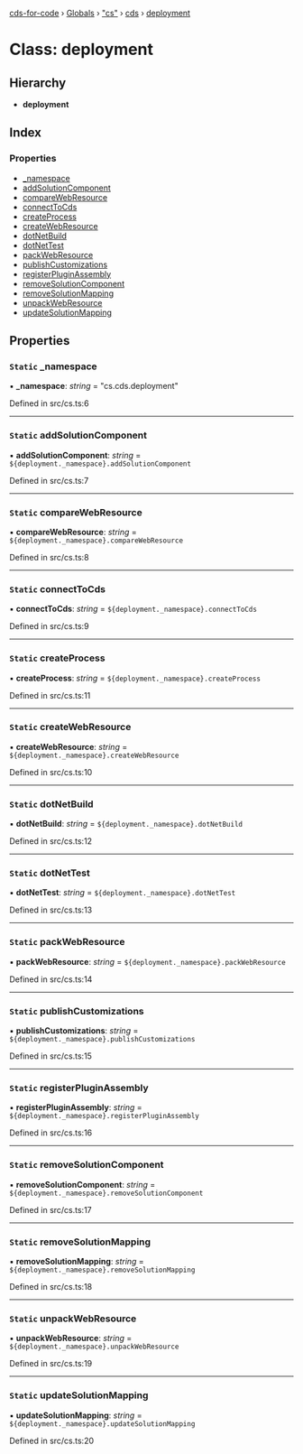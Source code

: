 [cds-for-code](../README.md) › [Globals](../globals.md) › ["cs"](../modules/_cs_.md) › [cds](../modules/_cs_.cds.md) › [deployment](_cs_.cds.deployment.md)

# Class: deployment

## Hierarchy

* **deployment**

## Index

### Properties

* [_namespace](_cs_.cds.deployment.md#static-_namespace)
* [addSolutionComponent](_cs_.cds.deployment.md#static-addsolutioncomponent)
* [compareWebResource](_cs_.cds.deployment.md#static-comparewebresource)
* [connectToCds](_cs_.cds.deployment.md#static-connecttocds)
* [createProcess](_cs_.cds.deployment.md#static-createprocess)
* [createWebResource](_cs_.cds.deployment.md#static-createwebresource)
* [dotNetBuild](_cs_.cds.deployment.md#static-dotnetbuild)
* [dotNetTest](_cs_.cds.deployment.md#static-dotnettest)
* [packWebResource](_cs_.cds.deployment.md#static-packwebresource)
* [publishCustomizations](_cs_.cds.deployment.md#static-publishcustomizations)
* [registerPluginAssembly](_cs_.cds.deployment.md#static-registerpluginassembly)
* [removeSolutionComponent](_cs_.cds.deployment.md#static-removesolutioncomponent)
* [removeSolutionMapping](_cs_.cds.deployment.md#static-removesolutionmapping)
* [unpackWebResource](_cs_.cds.deployment.md#static-unpackwebresource)
* [updateSolutionMapping](_cs_.cds.deployment.md#static-updatesolutionmapping)

## Properties

### `Static` _namespace

▪ **_namespace**: *string* = "cs.cds.deployment"

Defined in src/cs.ts:6

___

### `Static` addSolutionComponent

▪ **addSolutionComponent**: *string* = `${deployment._namespace}.addSolutionComponent`

Defined in src/cs.ts:7

___

### `Static` compareWebResource

▪ **compareWebResource**: *string* = `${deployment._namespace}.compareWebResource`

Defined in src/cs.ts:8

___

### `Static` connectToCds

▪ **connectToCds**: *string* = `${deployment._namespace}.connectToCds`

Defined in src/cs.ts:9

___

### `Static` createProcess

▪ **createProcess**: *string* = `${deployment._namespace}.createProcess`

Defined in src/cs.ts:11

___

### `Static` createWebResource

▪ **createWebResource**: *string* = `${deployment._namespace}.createWebResource`

Defined in src/cs.ts:10

___

### `Static` dotNetBuild

▪ **dotNetBuild**: *string* = `${deployment._namespace}.dotNetBuild`

Defined in src/cs.ts:12

___

### `Static` dotNetTest

▪ **dotNetTest**: *string* = `${deployment._namespace}.dotNetTest`

Defined in src/cs.ts:13

___

### `Static` packWebResource

▪ **packWebResource**: *string* = `${deployment._namespace}.packWebResource`

Defined in src/cs.ts:14

___

### `Static` publishCustomizations

▪ **publishCustomizations**: *string* = `${deployment._namespace}.publishCustomizations`

Defined in src/cs.ts:15

___

### `Static` registerPluginAssembly

▪ **registerPluginAssembly**: *string* = `${deployment._namespace}.registerPluginAssembly`

Defined in src/cs.ts:16

___

### `Static` removeSolutionComponent

▪ **removeSolutionComponent**: *string* = `${deployment._namespace}.removeSolutionComponent`

Defined in src/cs.ts:17

___

### `Static` removeSolutionMapping

▪ **removeSolutionMapping**: *string* = `${deployment._namespace}.removeSolutionMapping`

Defined in src/cs.ts:18

___

### `Static` unpackWebResource

▪ **unpackWebResource**: *string* = `${deployment._namespace}.unpackWebResource`

Defined in src/cs.ts:19

___

### `Static` updateSolutionMapping

▪ **updateSolutionMapping**: *string* = `${deployment._namespace}.updateSolutionMapping`

Defined in src/cs.ts:20
